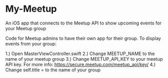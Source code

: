# My-Meetup
An iOS app that connects to the Meetup API to show upcoming events for your Meetup group

Code for Meetup admins to have their own app for their group. To display events from your group:

1.) Open MasterViewController.swift
2.) Change MEETUP_NAME to the name of your meetup group
3.) Change MEETUP_API_KEY to your meetup API key. For more info: https://secure.meetup.com/meetup_api/key/
4.) Change self.title = to the name of your group
